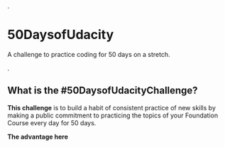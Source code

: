 .

# 50DaysofUdacity

A challenge to practice coding for 50 days on a stretch. 

.

## What is the #50DaysofUdacityChallenge?

**This challenge** is to build a habit of consistent practice of new skills by making a public commitment to practicing the topics of your Foundation Course every day for 50 days.

**The advantage here**
